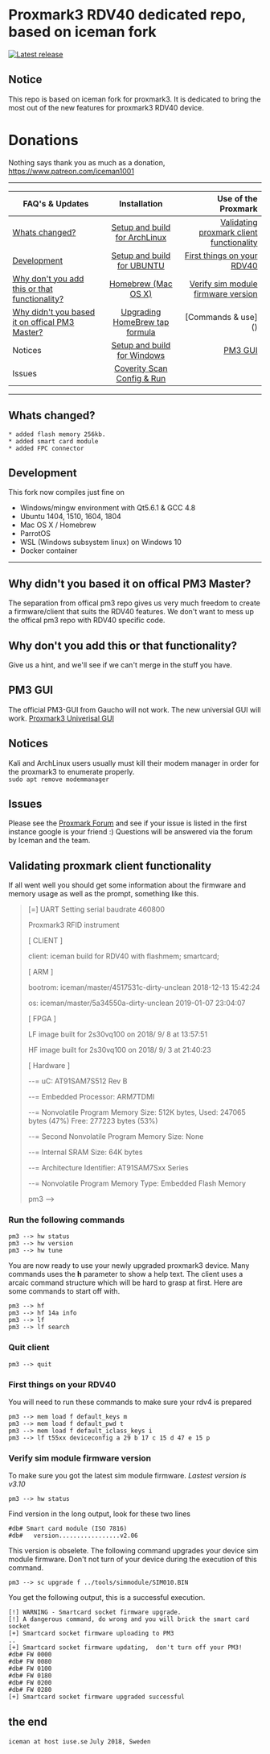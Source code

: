 Proxmark3 RDV40 dedicated repo,  based on iceman fork
===============
[![Latest release](https://img.shields.io/github/release/RfidResearchGroup/proxmark3.svg)](https://github.com/RfidResearchGroup/proxmark3/releases/latest)

## Notice      
This repo is based on iceman fork for proxmark3. It is dedicated to bring the most out of the new features for proxmark3 RDV40 device.

# Donations
Nothing says thank you as much as a donation,  https://www.patreon.com/iceman1001

---

| FAQ's & Updates     | Installation        | Use of the Proxmark |
| ------------- |:-------------:| -----:|
|[Whats changed?]()  | [Setup and build for ArchLinux]() | [Validating proxmark client functionality]()|
|[Development]()     | [Setup and build for UBUNTU]()  | [First things on your RDV40]() |
| [Why don't you add this or that functionality?]()  | [Homebrew (Mac OS X)]() | [Verify sim module firmware version]() |
|[Why didn't you based it on offical PM3 Master?]() |[Upgrading HomeBrew tap formula]()|[Commands & use] ()|
|Notices|[Setup and build for Windows]()|[PM3 GUI]()|
|Issues|[Coverity Scan Config & Run]()||

---
## Whats changed?
	* added flash memory 256kb.
	* added smart card module
	* added FPC connector

## Development
This fork now compiles just fine on 
   - Windows/mingw environment with Qt5.6.1 & GCC 4.8
   - Ubuntu 1404, 1510, 1604, 1804
   - Mac OS X / Homebrew
   - ParrotOS
   - WSL (Windows subsystem linux) on Windows 10
   - Docker container
---	
## Why didn't you based it on offical PM3 Master?
The separation from offical pm3 repo gives us very much freedom to create a firmware/client that suits the RDV40 features. We don't want to mess up the offical pm3 repo with RDV40 specific code.

## Why don't you add this or that functionality?
Give us a hint, and we'll see if we can't merge in the stuff you have. 
	
## PM3 GUI
The official PM3-GUI from Gaucho will not work.
The new universial GUI will work. [Proxmark3 Univerisal GUI](https://github.com/burma69/PM3UniversalGUI) 


## Notices
Kali and ArchLinux users usually must kill their modem manager in order for the proxmark3 to enumerate properly.   
`sudo apt remove modemmanager`
		   
## Issues
Please see the [Proxmark Forum](http://www.proxmark.org/forum/index.php) and see if your issue is listed in the first instance google is your friend :) Questions will be answered via the forum by Iceman and the team.



## Validating proxmark client functionality

If all went well you should get some information about the firmware and memory usage as well as the prompt,  something like this.

>[=] UART Setting serial baudrate 460800
>
>Proxmark3 RFID instrument
>
> [ CLIENT ]
>
> client: iceman build for RDV40 with flashmem; smartcard;
>
> [ ARM ]
>
> bootrom: iceman/master/4517531c-dirty-unclean 2018-12-13 15:42:24
>
>   os: iceman/master/5a34550a-dirty-unclean 2019-01-07 23:04:07
>
> [ FPGA ]
>
> LF image built for 2s30vq100 on 2018/ 9/ 8 at 13:57:51
>
> HF image built for 2s30vq100 on 2018/ 9/ 3 at 21:40:23
>
> [ Hardware ]
>
>--= uC: AT91SAM7S512 Rev B
>
>--= Embedded Processor: ARM7TDMI
>
>--= Nonvolatile Program Memory Size: 512K bytes, Used: 247065 bytes (47%) Free: 277223 bytes (53%)
>
>--= Second Nonvolatile Program Memory Size: None
>
>--= Internal SRAM Size: 64K bytes
>
>--= Architecture Identifier: AT91SAM7Sxx Series
>
>--= Nonvolatile Program Memory Type: Embedded Flash Memory
>
> pm3 -->

### Run the following commands
    pm3 --> hw status
    pm3 --> hw version
    pm3 --> hw tune

You are now ready to use your newly upgraded proxmark3 device.  Many commands uses the **h** parameter to show a help text. The client uses a arcaic command structure which will be hard to grasp at first.  Here are some commands to start off with.

    pm3 --> hf
    pm3 --> hf 14a info
    pm3 --> lf
    pm3 --> lf search

### Quit client
    pm3 --> quit


### First things on your RDV40
You will need to run these commands to make sure your rdv4 is prepared

    pm3 --> mem load f default_keys m
    pm3 --> mem load f default_pwd t
    pm3 --> mem load f default_iclass_keys i
    pm3 --> lf t55xx deviceconfig a 29 b 17 c 15 d 47 e 15 p

### Verify sim module firmware version
To make sure you got the latest sim module firmware.
_Lastest version is v3.10_

    pm3 --> hw status

Find version in the long output,  look for these two lines

    #db# Smart card module (ISO 7816)
    #db#   version.................v2.06

This version is obselete. The following command upgrades your device sim module firmware.
Don't not turn of your device during the execution of this command.

    pm3 --> sc upgrade f ../tools/simmodule/SIM010.BIN 
    
You get the following output,  this is a successful execution.    
    
    [!] WARNING - Smartcard socket firmware upgrade.          
    [!] A dangerous command, do wrong and you will brick the smart card socket          
    [+] Smartcard socket firmware uploading to PM3          
    ..
    [+] Smartcard socket firmware updating,  don't turn off your PM3!          
    #db# FW 0000          
    #db# FW 0080          
    #db# FW 0100          
    #db# FW 0180          
    #db# FW 0200          
    #db# FW 0280          
    [+] Smartcard socket firmware upgraded successful        
    

## the end

`iceman at host iuse.se`
`July 2018, Sweden`
